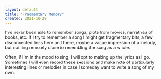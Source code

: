 ```yaml
---
layout: default
title: "Fragmentary Memory"
created: 2021-10-29
---
```


I've never been able to remember songs, plots from movies, narratives of books, etc. If I try to remember a song I might get fragmentary bits, a few disconnected lines here and there, maybe a vague impression of a melody, but nothing remotely close to resembling the song as a whole.

Often, if I'm in the mood to sing, I will opt to making up the lyrics as I go. Sometimes I will even record these sessions and make note of particularly interesting lines or melodies in case I someday want to write a song of my own.

